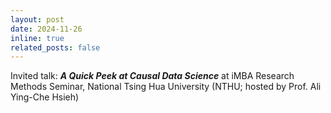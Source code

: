 ```yaml
---
layout: post
date: 2024-11-26
inline: true
related_posts: false
---
```


Invited talk: **_A Quick Peek at Causal Data Science_** at iMBA Research Methods Seminar, National Tsing Hua University (NTHU; hosted by Prof. Ali Ying-Che Hsieh)